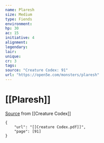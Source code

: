 ```yaml
---
name: Plaresh
size: Medium
type: Fiends
environment: 
hp: 30
ac: 15
initiative: 4
alignment: 
legendary: 
lair: 
unique: 
cr: 3
tags: 
source: "Creature Codex: 91"
url: "https://open5e.com/monsters/plaresh"
---
```

# [[Plaresh]]

[Source](zotero://open-pdf/library/items/NTNKJRHG?page=91) from [[Creature Codex]]

```pdf
{
	"url": "[[Creature Codex.pdf]]",
	"page": [91]
}
```

